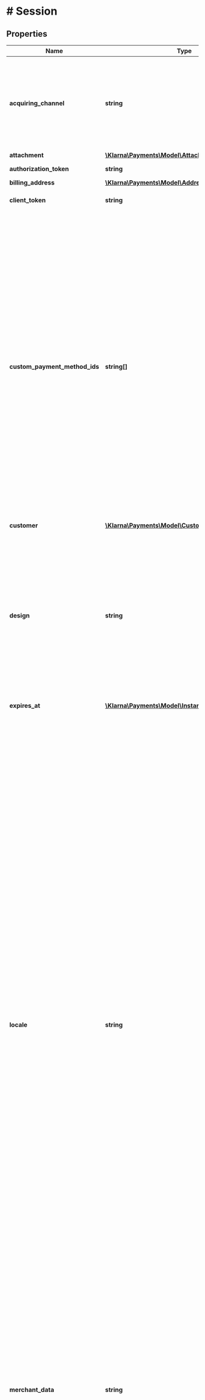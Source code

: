 # # Session

## Properties

Name | Type | Description | Notes
------------ | ------------- | ------------- | -------------
**acquiring_channel** | **string** | The acquiring channel in which the session takes place. Ecommerce is default unless specified. Any other values should be defined in the agreement. | [optional] 
**attachment** | [**\Klarna\Payments\Model\Attachment**](Attachment.md) |  | [optional] 
**authorization_token** | **string** | Authorization token. | [optional] [readonly] 
**billing_address** | [**\Klarna\Payments\Model\Address**](Address.md) |  | [optional] 
**client_token** | **string** | Token to be passed to the JS client | [optional] [readonly] 
**custom_payment_method_ids** | **string[]** | Promo codes - The array could be used to define which of the configured payment options within a payment category (pay_later, pay_over_time, etc.) should be shown for this purchase. Discuss with the delivery manager to know about the promo codes that will be configured for your account. The feature could also be used to provide promotional offers to specific customers (eg: 0% financing). Please be informed that the usage of this feature can have commercial implications. | [optional] 
**customer** | [**\Klarna\Payments\Model\Customer**](Customer.md) |  | [optional] 
**design** | **string** | Design package to use in the session. This can only by used if a custom design has been implemented for Klarna Payments and agreed upon in the agreement. It might have a financial impact. Delivery manager will provide the value for the parameter. | [optional] 
**expires_at** | [**\Klarna\Payments\Model\Instant**](Instant.md) |  | [optional] 
**locale** | **string** | Used to define the language and region of the customer. The locale follows the format of RFC 1766, meaning language-country The following values are applicable:  AT: \&quot;de-AT\&quot;, \&quot;de-DE\&quot;, \&quot;en-DE\&quot; BE: \&quot;be-BE\&quot;, \&quot;nl-BE\&quot;, \&quot;fr-BE\&quot;, \&quot;en-BE\&quot; CH: \&quot;it-CH\&quot;, \&quot;de-CH\&quot;, \&quot;fr-CH\&quot;, \&quot;en-CH\&quot; DE: \&quot;de-DE\&quot;, \&quot;de-AT\&quot;, \&quot;en-DE\&quot; DK: \&quot;da-DK\&quot;, \&quot;en-DK\&quot; ES: \&quot;es-ES\&quot;, \&quot;ca-ES\&quot;, \&quot;en-ES\&quot; FI: \&quot;fi-FI\&quot;, \&quot;sv-FI\&quot;, \&quot;en-FI\&quot; GB: \&quot;en-GB\&quot; IT: \&quot;it-IT\&quot;, \&quot;en-IT\&quot; NL: \&quot;nl-NL\&quot;, \&quot;en-NL\&quot; NO: \&quot;nb-NO\&quot;, \&quot;en-NO\&quot; PL: \&quot;pl-PL\&quot;, \&quot;en-PL\&quot; SE: \&quot;sv-SE\&quot;, \&quot;en-SE\&quot; US: \&quot;en-US\&quot; | 
**merchant_data** | **string** | Pass through field to send any information about the order to be used later for reference while retrieving the order details (max 1024 characters) | [optional] 
**merchant_reference1** | **string** | Used for storing merchant&#39;s internal order number or other reference. If set, will be shown on the confirmation page as \&quot;order number\&quot; and send to the customer in the confirmation mail after a successful direct bank transfer payment. It will also be included in the payments description in the customer&#39;s bank account and settlement files to the merchant (max 255 characters). | [optional] 
**merchant_reference2** | **string** | Used for storing merchant&#39;s internal order number or other reference. The value is available in the settlement files. (max 255 characters). | [optional] 
**merchant_urls** | [**\Klarna\Payments\Model\MerchantUrls**](MerchantUrls.md) |  | [optional] 
**options** | [**\Klarna\Payments\Model\Options**](Options.md) |  | [optional] 
**order_amount** | **int** | Total amount of the order including tax and any available discounts. The value should be in non-negative minor units. Eg: 25 Euros should be 2500. | 
**order_lines** | [**\Klarna\Payments\Model\OrderLine[]**](OrderLine.md) | The array containing list of line items that are part of this order. Maximum of 1000 line items could be processed in a single order. | 
**order_tax_amount** | **int** | Total tax amount of the order. The value should be in non-negative minor units. Eg: 25 Euros should be 2500. | [optional] 
**payment_method_categories** | [**\Klarna\Payments\Model\PaymentMethodCategory[]**](PaymentMethodCategory.md) | Available payment method categories | [optional] [readonly] 
**purchase_country** | **string** | The purchase country of the customer. The billing country always overrides purchase country if the values are different. Formatted according to ISO 3166 alpha-2 standard, e.g. GB, SE, DE, US, etc. | 
**purchase_currency** | **string** | The purchase currency of the order. Formatted according to ISO 4217 standard, e.g. USD, EUR, SEK, GBP, etc. | 
**shipping_address** | [**\Klarna\Payments\Model\Address**](Address.md) |  | [optional] 
**status** | **string** | The current status of the session. Possible values: &#39;complete&#39;, &#39;incomplete&#39; where &#39;complete&#39; is set when the order has been placed. | [optional] [readonly] 

[[Back to Model list]](../../README.md#documentation-for-models) [[Back to API list]](../../README.md#documentation-for-api-endpoints) [[Back to README]](../../README.md)


